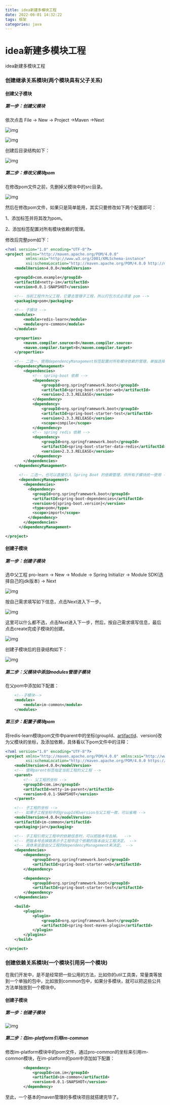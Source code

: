 ```yaml
---
title: idea新建多模块工程
date: 2022-06-01 14:32:22
tags: 框架
categories: java
---
```


# idea新建多模块工程

<!-- more -->

idea新建多模块工程

### 创建继承关系模块(两个模块具有父子关系)

#### 创建父子模块

##### 第一步：创建父模块

依次点击 File -> New -> Project ->Maven ->Next

![img](/iamges/idea新建多模块工程/1.png)

![img](/iamges/idea新建多模块工程/2.png)

创建后目录结构如下：

![img](/iamges/idea新建多模块工程/3.png)

##### 第二步：修改父模块pom

在修改pom文件之前，先删掉父模块中的src目录。

![img](/iamges/idea新建多模块工程/4.png)

然后在修改pom文件，如果只是简单能用，其实只要修改如下两个配置即可：

1、添加标签并将其改为pom。

2、添加标签配置对所有模块依赖的管理。

修改后完整pom如下：

```xml
<?xml version="1.0" encoding="UTF-8"?>
<project xmlns="http://maven.apache.org/POM/4.0.0"
         xmlns:xsi="http://www.w3.org/2001/XMLSchema-instance"
         xsi:schemaLocation="http://maven.apache.org/POM/4.0.0 http://maven.apache.org/xsd/maven-4.0.0.xsd">
    <modelVersion>4.0.0</modelVersion>

    <groupId>com.example</groupId>
    <artifactId>netty-im</artifactId>
    <version>0.0.1-SNAPSHOT</version>

    <!-- 当前工程作为父工程，它要去管理子工程，所以打包方式必须是 pom -->
    <packaging>pom</packaging>

    <!-- 子模块 -->
    <modules>
        <module>redis-learn</module>
        <module>pro-common</module>
    </modules>

    <properties>
        <maven.compiler.source>8</maven.compiler.source>
        <maven.compiler.target>8</maven.compiler.target>
    </properties>

    <!-- 二选一，使用dependencyManagement标签配置对所有模块依赖的管理，单独选择 -->
    <dependencyManagement>
        <dependencies>
            <!-- spring-boot 依赖 -->
            <dependency>
                <groupId>org.springframework.boot</groupId>
                <artifactId>spring-boot-starter-web</artifactId>
                <version>2.3.3.RELEASE</version>
            </dependency>
            <dependency>
                <groupId>org.springframework.boot</groupId>
                <artifactId>spring-boot-starter-test</artifactId>
                <version>2.3.3.RELEASE</version>
                <scope>compile</scope>
            </dependency>
            <!-- spring redis 依赖 -->
            <dependency>
                <groupId>org.springframework.boot</groupId>
                <artifactId>spring-boot-starter-data-redis</artifactId>
                <version>2.3.3.RELEASE</version>
            </dependency>
        </dependencies>
    </dependencyManagement>
    
      <!-- 二选一，也可以直接引入 Spring Boot 的依赖管理，供所有子模块统一使用 -->
      <dependencyManagement>
        <dependencies>
          <dependency>
            <groupId>org.springframework.boot</groupId>
            <artifactId>spring-boot-dependencies</artifactId>
            <version>${spring-boot.version}</version>
            <type>pom</type>
            <scope>import</scope>
          </dependency>
        </dependencies>
      </dependencyManagement>

</project>

```

#### 创建子模块

##### 第一步：创建子模块

选中父工程 pro-learn -> New -> Module -> Spring Initializr -> Module SDK(选择自己的jdk版本) -> Next

![img](/iamges/idea新建多模块工程/5.png)

按自己需求填写如下信息，点击Next进入下一步。

![img](/iamges/idea新建多模块工程/6.png)

这里可以什么都不选，点击Next进入下一步，然后，按自己需求填写信息，最后点击create完成子模块的创建。

![img](/iamges/idea新建多模块工程/7.png)

创建子模块后的目录结构如下：

![img](/iamges/idea新建多模块工程/8.png)

##### 第二步：父模块中添加modules管理子模块

在父pom中添加如下配置：

```xml
    <!--子模块-->
    <modules>
        <module>im-common</module>
    </modules>
```

##### 第三步：配置子模块pom

将redis-learn模块pom文件中parent中的坐标(groupId、[artifactId](https://so.csdn.net/so/search?q=artifactId&spm=1001.2101.3001.7020)、version)改为父模块的坐标，及添加依赖，具体看以下pom文件中的注释：

```xml
<?xml version="1.0" encoding="UTF-8"?>
<project xmlns="http://maven.apache.org/POM/4.0.0" xmlns:xsi="http://www.w3.org/2001/XMLSchema-instance"
         xsi:schemaLocation="http://maven.apache.org/POM/4.0.0 https://maven.apache.org/xsd/maven-4.0.0.xsd">
    <modelVersion>4.0.0</modelVersion>
    <!-- 使用parent标签指定当前工程的父工程 -->
    <parent>
        <!-- 父工程的坐标 -->
        <groupId>com.im</groupId>
        <artifactId>netty-im-parent</artifactId>
        <version>0.0.1-SNAPSHOT</version>
    </parent>

    <!-- 子工程的坐标 -->
    <!-- 如果子工程坐标中的groupId和version与父工程一致，可以省略 -->
    <modelVersion>4.0.0</modelVersion>
    <artifactId>im-common</artifactId>
    <packaging>jar</packaging>

    <!-- 子工程引用父工程中的依赖信息时，可以把版本号去掉。	-->
    <!-- 把版本号去掉就表示子工程中这个依赖的版本由父工程决定。 -->
    <!-- 具体来说是由父工程的dependencyManagement来决定。 -->
    <dependencies>
        <dependency>
            <groupId>org.springframework.boot</groupId>
            <artifactId>spring-boot-starter-web</artifactId>
        </dependency>

        <dependency>
            <groupId>org.springframework.boot</groupId>
            <artifactId>spring-boot-starter-test</artifactId>
        </dependency>
    </dependencies>

    <build>
        <plugins>
            <plugin>
                <groupId>org.springframework.boot</groupId>
                <artifactId>spring-boot-maven-plugin</artifactId>
            </plugin>
        </plugins>
    </build>

</project>

```



### 创建依赖关系模块(一个模块引用另一个模块)

在我们开发中，是不是经常把一些公用的方法，比如你的util工具类，常量类等放到一个单独的包中，比如放到common包中，如果分多模块，就可以把这些公共方法单独放到一个模块中。

#### 创建子模块

##### 第一步：创建子模块

![img](/iamges/idea新建多模块工程/9.png)

##### 第二步：在im-platform引用im-common

修改im-platform模块中的pom文件，通过pro-common的坐标来引用im-common模块，在im-platform的pom中添加如下配置：

```xml
		<dependency>
			<groupId>com.im</groupId>
			<artifactId>im-common</artifactId>
			<version>0.0.1-SNAPSHOT</version>
		</dependency>

```

至此，一个基本的maven管理的多模块项目就搭建完毕了。
